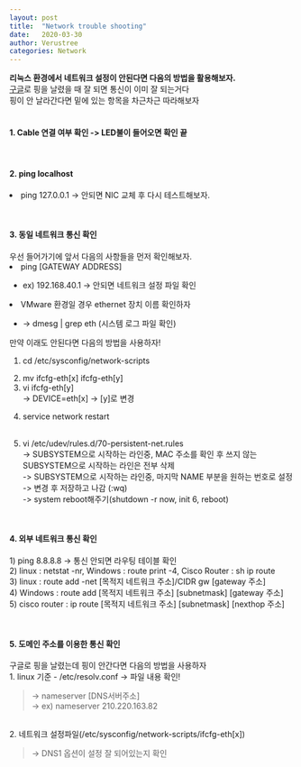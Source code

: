 ```yaml
---
layout: post
title:  "Network trouble shooting"
date:   2020-03-30
author: Verustree
categories: Network
---
```


<strong>리눅스 환경에서 네트워크 설정이 안된다면 다음의 방법을 활용해보자.</strong><br>
<a href = "https://www.google.com/" target="_blank">구글</a>로 핑을 날렸을 때 잘 되면 통신이 이미 잘 되는거다<br>
핑이 안 날라간다면 밑에 있는 항목을 차근차근 따라해보자<br><br>

<p>
<h4>1. Cable 연결 여부 확인  -> LED불이 들어오면 확인 끝</h4>
</p><br>


<p>
<h4>2. ping localhost</h4>
	<li>ping 127.0.0.1  -> 안되면 NIC 교체 후 다시 테스트해보자.</li>
</p><br>

<p>
<h4>3. 동일 네트워크 통신 확인</h4>
우선 들어가기에 앞서 다음의 사항들을 먼저 확인해보자.<br>
	<li>ping [GATEWAY ADDRESS]</li><ul>
	<li>ex) 192.168.40.1  ->  안되면 네트워크 설정 파일 확인</li></ul>
	<li>VMware 환경일 경우 ethernet 장치 이름 확인하자</li><ul>
	<li>-> dmesg | grep eth  (시스템 로그 파일 확인)</li></ul>

만약 이래도 안된다면 다음의 방법을 사용하자!<br>
1) cd /etc/sysconfig/network-scripts
		<li>mv ifcfg-eth[x] ifcfg-eth[y]</li>
		<li>vi ifcfg-eth[y]</li>
		-> DEVICE=eth[x] -> [y]로 변경
	<li>service network restart</li><br>
	
  2) vi /etc/udev/rules.d/70-persistent-net.rules <br>
		-> SUBSYSTEM으로 시작하는 라인중, MAC 주소를 확인 후 쓰지 않는 SUBSYSTEM으로 시작하는 라인은 전부 삭제<br>
		-> SUBSYSTEM으로 시작하는 라인중, 마지막 NAME 부분을 원하는 번호로 설정<br>
		-> 변경 후 저장하고 나감 (:wq)  <br>
    -> system reboot해주기(shutdown -r now, init 6, reboot)
</p><br>

<p>
<h4>4. 외부 네트워크 통신 확인</h4>
	1) ping 8.8.8.8 -> 통신 안되면 라우팅 테이블 확인<br>
	2) linux : netstat -nr,    Windows : route print -4,    Cisco Router : sh ip route<br>
	3) linux : route add -net [목적지 네트워크 주소]/CIDR  gw  [gateway 주소]<br>
	4) Windows : route add [목적지 네트워크 주소] [subnetmask] [gateway 주소]<br>
	5) cisco router : ip route [목적지 네트워크 주소] [subnetmask] [nexthop 주소]
</p><br>

<p>
<h4>5. 도메인 주소를 이용한 통신 확인</h4>
구글로 핑을 날렸는데 핑이 안간다면 다음의 방법을 사용하자<br>
1. linux 기준  -  /etc/resolv.conf -> 파일 내용 확인!<br>
<blockquote>
-> nameserver [DNS서버주소]<br>
-> ex) nameserver 210.220.163.82  
</blockquote><br>
2. 네트워크 설정파일(/etc/sysconfig/network-scripts/ifcfg-eth[x])<br>
<blockquote>-> DNS1 옵션이 설정 잘 되어있는지 확인</blockquote>
</p>

